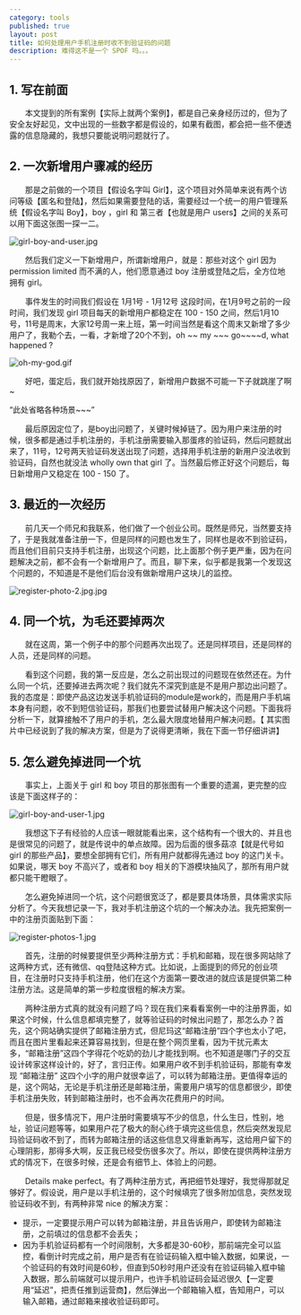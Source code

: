 ```yaml
---
category: tools
published: true
layout: post
title: 如何处理用户手机注册时收不到验证码的问题
description: 难得这不是一个 SPOF 吗。。。
---  
```



## 1. 写在前面

　　本文提到的所有案例【实际上就两个案例】，都是自己亲身经历过的，但为了安全友好起见，文中出现的一些数字都是假设的，如果有截图，都会把一些不便透露的信息隐藏的，我想只要能说明问题就行了。   

## 2. 一次新增用户骤减的经历

　　那是之前做的一个项目【假设名字叫 Girl】，这个项目对外简单来说有两个访问等级【匿名和登陆】，然后如果需要登陆的话，需要经过一个统一的用户管理系统【假设名字叫 Boy】，boy ，girl 和 第三者【也就是用户 users】之间的关系可以用下面这张图一探一二。   

![girl-boy-and-user.jpg](../images/girl-boy-and-user.jpg) 

　　然后我们定义一下新增用户，所谓新增用户，就是：那些对这个 girl 因为 permission limited 而不满的人，他们愿意通过 boy 注册或登陆之后，全方位地拥有 girl。

　　事件发生的时间我们假设在 1月1号 - 1月12号 这段时间，在1月9号之前的一段时间，我们发现 girl 项目每天的新增用户都稳定在 100 - 150 之间，然后1月10号，11号是周末，大家12号周一来上班，第一时间当然是看这个周末又新增了多少用户了，我勒个去，一看，才新增了20个不到，oh ~~ my ~~~ go~~~~d, what happened ?

![oh-my-god.gif](../images/oh-my-god.gif)

　　好吧，蛋定后，我们就开始找原因了，新增用户数据不可能一下子就跳崖了啊~

“此处省略各种场景~~~”     

　　最后原因定位了，是boy出问题了，关键时候掉链了。因为用户来注册的时候，很多都是通过手机注册的，手机注册需要输入那蛋疼的验证码，然后问题就出来了，11号，12号两天验证码发送出现了问题，选择用手机注册的新用户没法收到验证码，自然也就没法 wholly own that girl 了。当然最后修正好这个问题后，每日新增用户又稳定在 100 - 150 了。

## 3. 最近的一次经历 

　　前几天一个师兄和我联系，他们做了一个创业公司。既然是师兄，当然要支持了，于是我就准备注册一下，但是同样的问题也发生了，同样也是收不到验证码，而且他们目前只支持手机注册，出现这个问题，比上面那个例子更严重，因为在问题解决之前，都不会有一个新增用户了。而且，聊下来，似乎都是我第一个发现这个问题的，不知道是不是他们后台没有做新增用户这块儿的监控。

![register-photo-2.jpg.jpg](../images/register-photo-2.jpg.jpg)

## 4. 同一个坑，为毛还要掉两次  

　　就在这周，第一个例子中的那个问题再次出现了。还是同样项目，还是同样的人员，还是同样的问题。

　　看到这个问题，我的第一反应是，怎么之前出现过的问题现在依然还在。为什么同一个坑，还要掉进去两次呢？我们就先不深究到底是不是用户那边出问题了。我的态度是：即使产品这边发送手机验证码的module是work的，而是用户手机端本身有问题，收不到短信验证码，那我们也要尝试替用户解决这个问题。下面我将分析一下，就算接触不了用户的手机，怎么最大限度地替用户解决问题。【 其实图片中已经说到了我的解决方案，但是为了说得更清晰，我在下面一节仔细讲讲】


## 5. 怎么避免掉进同一个坑

　　事实上，上面关于 girl 和 boy 项目的那张图有一个重要的遗漏，更完整的应该是下面这样子的：

![girl-boy-and-user-1.jpg](../images/girl-boy-and-user-1.jpg) 

　　我想这下子有经验的人应该一眼就能看出来，这个结构有一个很大的、并且也是很常见的问题了，就是传说中的单点故障。因为后面的很多菇凉【就是代号如 girl 的那些产品】，要想全部拥有它们，所有用户就都得先通过 boy 的这门关卡。如果说，哪天 boy 不高兴了，或者和 boy 相关的下游模块抽风了，那所有用户就都只能干瞪眼了。   

　　怎么避免掉进同一个坑，这个问题很宽泛了，都是要具体场景，具体需求实际分析了。今天我想记录一下，我对手机注册这个坑的一个解决办法。我先把案例一中的注册页面贴到下面： 

![register-photos-1.jpg](../images/register-photos-1.jpg)

　　首先，注册的时候要提供至少两种注册方式：手机和邮箱，现在很多网站除了这两种方式，还有微信、qq登陆这种方式。比如说，上面提到的师兄的创业项目，在注册时只支持手机注册，他们在这个方面第一要改进的就应该是提供第二种注册方法。这是简单的第一步粒度很粗的解决方案。

　　两种注册方式真的就没有问题了吗？现在我们来看看案例一中的注册界面，如果这个时候，什么信息都填完整了，就等验证码的时候出问题了，那怎么办？首先，这个网站确实提供了邮箱注册方式，但尼玛这“邮箱注册”四个字也太小了吧，而且在图片里看起来还算容易找到，但是在整个网页里看，因为干扰元素太多，“邮箱注册”这四个字得花个吃奶的劲儿才能找到啊。也不知道是哪门子的交互设计砖家这样设计的，好了，言归正传。如果用户收不到手机验证码，那能有幸发现 “邮箱注册” 这四个小字的用户就很幸运了，可以转为邮箱注册。更值得幸运的是，这个网站，无论是手机注册还是邮箱注册，需要用户填写的信息都很少，即使手机注册失败，转到邮箱注册时，也不会再次花费用户的时间。

　　但是，很多情况下，用户注册时需要填写不少的信息，什么生日，性别，地址，验证问题等等，如果用户花了极大的耐心终于填完这些信息，然后突然发现尼玛验证码收不到了，而转为邮箱注册的话这些信息又得重新再写，这给用户留下的心理阴影，那得多大啊，反正我已经受伤很多次了。所以，即使在提供两种注册方式的情况下，在很多时候，还是会有细节上、体验上的问题。

　　Details make perfect。有了两种注册方式，再把细节处理好，我觉得那就足够好了。假设说，用户是以手机注册的，这个时候填完了很多附加信息，突然发现验证码收不到，有两种非常 nice 的解决方案：   

- 提示，一定要提示用户可以转为邮箱注册，并且告诉用户，即使转为邮箱注册，之前填过的信息都不会丢失；
- 因为手机验证码都有一个时间限制，大多都是30-60秒，那前端完全可以监控，看倒计时完成之前，用户是否有在验证码输入框中输入数据，如果说，一个验证码的有效时间是60秒，但直到50秒时用户还没有在验证码输入框中输入数据，那么前端就可以提示用户，也许手机验证码会延迟很久【一定要用“延迟”，把责任推到运营商】，然后弹出一个邮箱输入框，告知用户，可以输入邮箱，通过邮箱来接收验证码即可。




